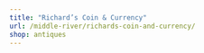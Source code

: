 ```yaml
---
title: "Richard’s Coin & Currency"
url: /middle-river/richards-coin-and-currency/
shop: antiques
---
```

